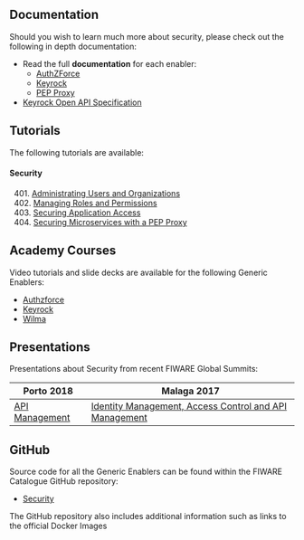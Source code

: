 <hr class="security" style="display:none"/>

## Documentation

Should you wish to learn much more about security, please check out the
following in depth documentation:

-   Read the full **documentation** for each enabler:
    -   [AuthZForce](http://authzforce-ce-fiware.readthedocs.org/en/latest/)
    -   [Keyrock](http://fiware-idm.readthedocs.org/en/latest/)
    -   [PEP Proxy](http://fiware-pep-proxy.readthedocs.org/en/stable/)
-   [Keyrock Open API Specification](https://swagger.lab.fiware.org/?url=https://raw.githubusercontent.com/Fiware/specifications/master/OpenAPI/security.Idm/Idm-openapi.json)

## Tutorials

The following tutorials are available:

<h4>Security</h4>

&nbsp; 401.
[Administrating Users and Organizations](https://fiware-tutorials.readthedocs.io/en/latest/identity-management)<br/>
&nbsp; 402.
[Managing Roles and Permissions](https://fiware-tutorials.readthedocs.io/en/latest/roles-permissions)<br/>
&nbsp; 403.
[Securing Application Access](https://fiware-tutorials.readthedocs.io/en/latest/securing-access)<br/>
&nbsp; 404.
[Securing Microservices with a PEP Proxy](https://fiware-tutorials.readthedocs.io/en/latest/pep-proxy)<br/>

## Academy Courses

Video tutorials and slide decks are available for the following Generic
Enablers:

-   [Authzforce](https://fiware-academy.readthedocs.io/en/latest/security/authzforce/)
-   [Keyrock](https://fiware-academy.readthedocs.io/en/latest/security/authzforce/)
-   [Wilma](https://fiware-academy.readthedocs.io/en/latest/security/authzforce/)

## Presentations

Presentations about Security from recent FIWARE Global Summits:

| Porto 2018                                                                                                | Malaga 2017                                                                                                                                                                         |
| --------------------------------------------------------------------------------------------------------- | ----------------------------------------------------------------------------------------------------------------------------------------------------------------------------------- |
| [API Management](https://www.slideshare.net/FI-WARE/fiware-global-summit-fiwares-api-management-97030121) | [Identity Management, Access Control and API Management](https://www.slideshare.net/FI-WARE/fiware-alvaro-alonso-complete-framework-for-identity-access-control-and-api-management) |

## GitHub

Source code for all the Generic Enablers can be found within the FIWARE
Catalogue GitHub repository:

-   [Security](https://github.com/Fiware/catalogue/tree/master/security)

The GitHub repository also includes additional information such as links to the
official Docker Images
